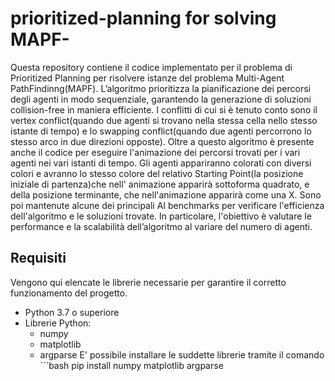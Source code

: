 # prioritized-planning for solving MAPF-
Questa repository contiene il codice implementato per il problema di Prioritized Planning per risolvere istanze del problema Multi-Agent PathFindinng(MAPF).
L’algoritmo prioritizza la pianificazione dei percorsi degli agenti in modo sequenziale, garantendo la generazione di soluzioni collision-free in maniera efficiente.
I conflitti di cui si è tenuto conto sono il vertex conflict(quando due agenti si trovano nella stessa cella nello stesso istante di tempo) e lo swapping conflict(quando due agenti percorrono lo stesso arco in due direzioni opposte).
Oltre a questo algoritmo è presente anche il codice per eseguire l'animazione dei percorsi trovati per i vari agenti nei vari istanti di tempo.
Gli agenti appariranno colorati con diversi colori e avranno lo stesso colore del relativo Starting Point(la posizione iniziale di partenza)che nell' animazione apparirà sottoforma quadrato, e della posizione terminante, che nell'animazione apparirà come una X.
Sono poi mantenute alcune dei principali AI benchmarks per verificare l'efficienza dell'algoritmo e le soluzioni trovate.
In particolare, l'obiettivo è valutare le performance e la scalabilità dell’algoritmo al variare del numero di agenti.

## Requisiti
Vengono qui elencate le librerie necessarie per garantire il corretto funzionamento del progetto.
- Python 3.7 o superiore
- Librerie Python:
  - numpy
  - matplotlib
  - argparse
E' possibile installare le suddette librerie tramite il comando ```bash
pip install numpy matplotlib argparse
